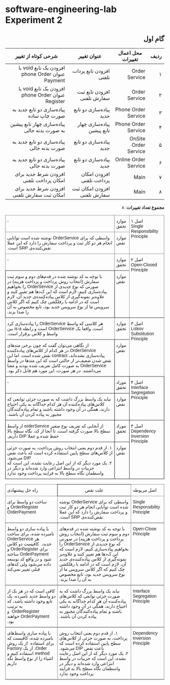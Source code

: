 # software-engineering-lab Experiment 2

<div dir='rtl'>

## گام اول
| ردیف | محل اعمال تغییرات    | عنوان تغییر                  | شرحی کوتاه از تغییر                               |
|------|----------------------|------------------------------|---------------------------------------------------|
| ۱    | Order Service        | افزودن تابع پردات تلفنی      | افزودن یک تابع void با عنوان phone Order Payment  |
| ۲    | Order Service        | افزودن تابع ثبت سفارش تلفنی  | افزودن یک تابع void با عنوان phone Order Register |
| ۳    | Phone Order Service  | پیاده‌سازی دو تابع جدید      | پیاده‌سازی دو تابع جدید به صورت چاپ ساده          |
| ۴    | Phone Order Service  | پیاده‌سازی چهار تابع پیشین   | پیاده‌سازی چهار تابع پیشین به صورت بدنه خالی      |
| ۵    | OnSite Order Service | پیاده‌سازی دو تابع جدید      | پیاده‌سازی دو تابع جدید به صورت بدنه خالی         |
| ۶    | Online Order Service | پیاده‌سازی دو تابع جدید      | پیاده‌سازی دو تابع جدید به صورت بدنه خالی         |
| ۷    | Main                 | افزودن امکان پرداخت تلفنی    | افزودن شرط جدید برای امکان پرداخت تلفنی           |
| ۸    | Main                 | افزودن امکان ثبت سفارش تلفنی | افزودن شرط جدید برای امکان ثبت سفارش تلفنی        |
**مجموع تعداد تغییرات**: ۸

<style type="text/css">
.tg  {border-collapse:collapse;border-spacing:0;}
.tg td{border-color:black;border-style:solid;border-width:1px;font-family:Arial, sans-serif;font-size:14px;
  overflow:hidden;padding:10px 5px;word-break:normal;}
.tg th{border-color:black;border-style:solid;border-width:1px;font-family:Arial, sans-serif;font-size:14px;
  font-weight:normal;overflow:hidden;padding:10px 5px;word-break:normal;}
.tg .tg-0pky{border-color:inherit;text-align:left;vertical-align:top}
.tg .tg-0lax{text-align:left;vertical-align:top}
</style>
<table class="tg"><thead>
  <tr>
    <th class="tg-0pky" rowspan="2">اصل ۱<br>Single Responsibility Principle</th>
    <th class="tg-0pky">موارد تحقق</th>
    <th class="tg-0pky">-</th>
  </tr>
  <tr>
    <th class="tg-0pky">موارد تقض</th>
    <th class="tg-0pky">واسطی که برای OrderService نوشته شده است توانایی انجام هر دو کار ثبت و پرداخت سفارش را دارد که این عملا نقض‌کننده‌ی SRP است.</th>
  </tr></thead>
<tbody>
  <tr>
    <td class="tg-0pky" rowspan="2">اصل ۲<br>Open-Closed Principle</td>
    <td class="tg-0pky">موارد تحقق</td>
    <td class="tg-0pky">-</td>
  </tr>
  <tr>
    <td class="tg-0lax">موارد نقض</td>
    <td class="tg-0lax">با توجه به کد نوشته شده در قدم‌های دوم و سوم ثبت سفارش (انتخاب روش پرداخت و پرداخت هزینه) در صورتی که نوع جدیدی از OrderService را بخواهیم پیاده‌سازی کنیم، لازم است که این ک‌د‌ها هم تغییر کنند و علاوه‌بر نمونه‌گیری از کلاس پیاده‌کننده‌ی جدید آن، لازم است که در ادامه با رفلکشن چک کنیم که اگر کلاس سرویس ما از نوع سرویس جدید بود، تابع مخصوص به آن را صدا بزند.</td>
  </tr>
  <tr>
    <td class="tg-0pky" rowspan="2">اصل ۳<br>Liskov Substitution<br>Principle</td>
    <td class="tg-0pky">موارد تحقق</td>
    <td class="tg-0pky">هر کلاسی که واسط OrderService را پیاده‌سازی کرد است، واقعا یک OrderService است و رابطه is-a بین واسط و کلاس برقرار است.</td>
  </tr>
  <tr>
    <td class="tg-0lax">موارد نقض</td>
    <td class="tg-0lax">از نگاهی می‌توان گفت که چون برخی متد‌های OrderService در هر کدام از کلاس‌های پیاده‌کننده پیاده‌سازی نشده‌اند، contract نقض شده است. اما این نقض شدن ضعیف‌تر از حالتی است که این متد‌ها در واسط OrderService به صورت کامل تعریف شده بودند و معنا می‌داشتند. در هر صورت، این مورد هم قابل ذکر بود.</td>
  </tr>
  <tr>
    <td class="tg-0lax" rowspan="2">اصل ۴<br>Interface Segregation Principle<br></td>
    <td class="tg-0lax">موراد تحقق</td>
    <td class="tg-0lax">-</td>
  </tr>
  <tr>
    <td class="tg-0lax">موارد نقض</td>
    <td class="tg-0lax">نباید یک واسط بزرگ داشت که به صورت جزئی توابعی که کلاس‌های پیاده‌کننده آن هر کدام جداگانه به یکی احتیاج دارند، همگی در آن وجود داشته باشند و تمام پیاده‌کنندگان مجبور به پیاده‌ کردن آن باشند.</td>
  </tr>
  <tr>
    <td class="tg-0lax" rowspan="2">اصل ۴<br>Dependency Inversion Principle</td>
    <td class="tg-0lax">موراد تحقق</td>
    <td class="tg-0lax">از آنجایی که تعریف نوع متغیر orderService از واسط سطح بالا صورت گرفته است، تا آنجا از کد، نگاه سطح بالا حفظ شده و عملا DIP داریم.</td>
  </tr>
  <tr>
    <td class="tg-0lax">موارد نقض</td>
    <td class="tg-0lax">۱. از قدم دوم یعنی انتخاب روش پرداخت، به صورت جزئی از کلاس‌های سطح پایین استفاده کرده است که باعث نقض DIP می‌شود.<br>۲. یک مورد دیگر که از این اصل رعایت نشده، این است که جزییات در واسط انتزاعی وارد شد‌ه‌اند و دیگر در واسطمان نگاه سطح بالا به فرایند پرداخت وجود ندارد</td>
  </tr>
</tbody></table>


<table class="tg"><thead>
  <tr>
    <th class="tg-0pky">اصل مربوطه</th>
    <th class="tg-dvpl">علت نقض</th>
    <th class="tg-0pky">راه حل پیشنهادی</th>
  </tr></thead>
<tbody>
  <tr>
    <td class="tg-0pky">Single Responsibility Principle</td>
    <td class="tg-0pky">واسطی که برای OrderService نوشته شده است توانایی انجام هر دو کار ثبت و پرداخت سفارش را دارد که این عملا نقض‌کننده‌ی SRP است.</td>
    <td class="tg-0pky">ساخت دو واسط برای OrderRegister و OrderPayment</td>
  </tr>
  <tr>
    <td class="tg-0pky">Open-Close Principle</td>
    <td class="tg-0pky">با توجه به کد نوشته شده در قدم‌های دوم و سوم ثبت سفارش (انتخاب روش پرداخت و پرداخت هزینه) در صورتی که نوع جدیدی از OrderService را بخواهیم پیاده‌سازی کنیم، لازم است که این ک‌د‌ها هم تغییر کنند و علاوه‌بر نمونه‌گیری از کلاس پیاده‌کننده‌ی جدید آن، لازم است که در ادامه با رفلکشن چک کنیم که اگر کلاس سرویس ما از نوع سرویس جدید بود، تابع مخصوص به آن را صدا بزند.<br></td>
    <td class="tg-0pky">با پیاده سازی دو واسط نامبرده شده، برای ساخت هر OrderService جدید،&nbsp;&nbsp;کافیست دو کلاس برای OrderRegister و <br>OrderPayment ساخته شود و در واقع کد توسعه داده می‌شود ولی کدهای قبلی تغییر نمی‌کند</td>
  </tr>
  <tr>
    <td class="tg-0pky">Interface Segregation Principle</td>
    <td class="tg-0pky"><span style="font-weight:400;font-style:normal">نباید یک واسط بزرگ داشت که به صورت جزئی توابعی که کلاس‌های پیاده‌کننده آن هر کدام جداگانه به یکی احتیاج دارند، همگی در آن وجود داشته باشند و تمام پیاده‌کنندگان مجبور به پیاده‌ کردن آن باشند.</span></td>
    <td class="tg-0pky">کافی است که در هر یک از دو واسط جدید نامبرده، یک تابع وجود داشته باشد، که به ترتیب OrderRegister&nbsp;&nbsp;و OrderPayment خواهند بود. </td>
  </tr>
  <tr>
    <td class="tg-0pky">Dependency Inversion Principle</td>
    <td class="tg-0pky"><span style="font-weight:400;font-style:normal">۱. از قدم دوم یعنی انتخاب روش پرداخت، به صورت جزئی از کلاس‌های سطح پایین استفاده کرده است که باعث نقض DIP می‌شود.</span><br><span style="font-weight:400;font-style:normal">۲. یک مورد دیگر که از این اصل رعایت نشده، این است که جزییات در واسط انتزاعی وارد شد‌ه‌اند و دیگر در واسطمان نگاه سطح بالا به فرایند پرداخت وجود ندارد</span></td>
    <td class="tg-0pky">با پیاده سازی واسط‌های نامبرده شده، کافیست که برای استفاده&nbsp;&nbsp;از یک روش Order، از یک Factory method استفاده کنیم و اشیاء را از نوع واسط نگه داریم</td>
  </tr>
</tbody></table>
